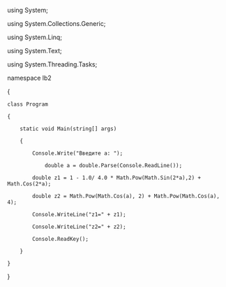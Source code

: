 using System; 

using System.Collections.Generic; 

using System.Linq; 

using System.Text; 

using System.Threading.Tasks; 

 

namespace lb2 

{ 

    class Program 

    { 

        static void Main(string[] args) 

        { 

            Console.Write("Введите a: "); 

                double a = double.Parse(Console.ReadLine()); 

            double z1 = 1 - 1.0/ 4.0 * Math.Pow(Math.Sin(2*a),2) + Math.Cos(2*a); 

            double z2 = Math.Pow(Math.Cos(a), 2) + Math.Pow(Math.Cos(a), 4); 

            Console.WriteLine("z1=" + z1); 

            Console.WriteLine("z2=" + z2); 

            Console.ReadKey(); 

        } 

    } 

} 
